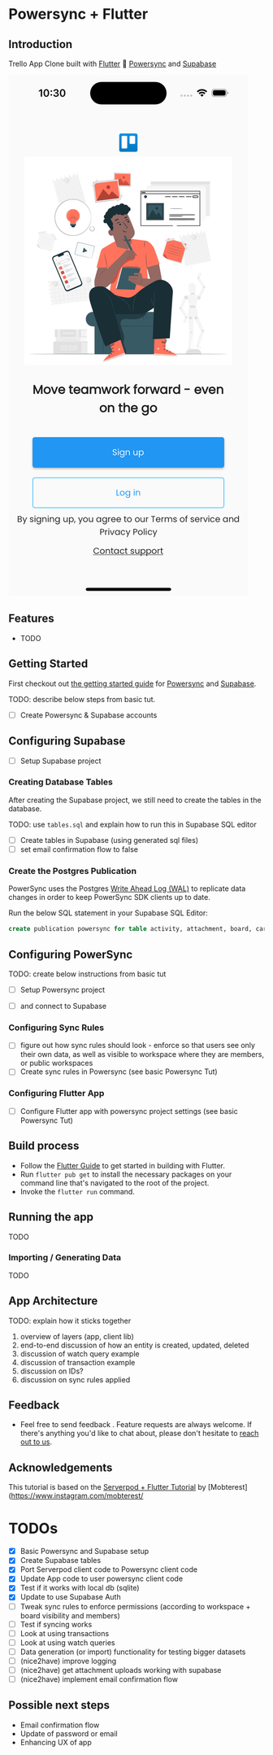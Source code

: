# Powersync + Flutter

## Introduction

Trello App Clone built with [Flutter](https://flutter.dev/) :star2: [Powersync](https://powersync.co/) and [Supabase](https://supabase.io/)

![Banner of the images](showcase.png)

## Features

 - TODO

## Getting Started

First checkout out [the getting started guide](https://docs.powersync.co/integration-guides/supabase-+-powersync) for [Powersync](https://powersync.co/) and [Supabase](https://supabase.io/).

TODO: describe below steps from basic tut.
- [ ] Create Powersync & Supabase accounts

## Configuring Supabase
- [ ] Setup Supabase project

### Creating Database Tables
After creating the Supabase project, we still need to create the tables in the database. 

TODO: use `tables.sql` and explain how to run this in Supabase SQL editor
 
- [ ] Create tables in Supabase (using generated sql files)
- [ ] set email confirmation flow to false

### Create the Postgres Publication

PowerSync uses the Postgres [Write Ahead Log (WAL)](https://www.postgresql.org/docs/current/wal-intro.html) to replicate data changes in order to keep PowerSync SDK clients up to date.

Run the below SQL statement in your Supabase SQL Editor:
```sql
create publication powersync for table activity, attachment, board, card, checklist, comment, listboard, member, trellouser, workspace;
```

## Configuring PowerSync

TODO: create below instructions from basic tut
- [ ] Setup Powersync project 
- [ ] and connect to Supabase


### Configuring Sync Rules
- [ ] figure out how sync rules should look - enforce so that users see only their own data, as well as visible to workspace where they are members, or public workspaces
- [ ] Create sync rules in Powersync (see basic Powersync Tut)

### Configuring Flutter App
- [ ] Configure Flutter app with powersync project settings (see basic Powersync Tut)

## Build process

- Follow the [Flutter Guide](https://flutter.dev/docs/get-started/install) to get started in building with Flutter.
- Run ``` flutter pub get ``` to install the necessary packages on your command line that's navigated to the root of the project.
- Invoke the ``` flutter run ``` command.

## Running the app

TODO

### Importing / Generating Data

TODO

## App Architecture

TODO: explain how it sticks together

1. overview of layers (app, client lib)
2. end-to-end discussion of how an entity is created, updated, deleted
3. discussion of watch query example
4. discussion of transaction example
5. discussion on IDs?
6. discussion on sync rules applied

## Feedback

- Feel free to send feedback . Feature requests are always welcome. If there's anything you'd like to chat about, please don't hesitate to [reach out to us](https://docs.powersync.co/resources/contact-us).


## Acknowledgements

This tutorial is based on the [Serverpod + Flutter Tutorial](https://github.com/Mobterest/serverpod_flutter_tutorial) by [Mobterest](https://www.instagram.com/mobterest/

# TODOs

- [X] Basic Powersync and Supabase setup
- [X] Create Supabase tables
- [X] Port Serverpod client code to Powersync client code
- [X] Update App code to user powersync client code
- [X] Test if it works with local db (sqlite)
- [X] Update to use Supabase Auth
- [ ] Tweak sync rules to enforce permissions (according to workspace + board visibility and members)
- [ ] Test if syncing works
- [ ] Look at using transactions
- [ ] Look at using watch queries
- [ ] Data generation (or import) functionality for testing bigger datasets
- [ ] (nice2have) improve logging
- [ ] (nice2have) get attachment uploads working with supabase
- [ ] (nice2have) implement email confirmation flow

## Possible next steps

* Email confirmation flow
* Update of password or email
* Enhancing UX of app
